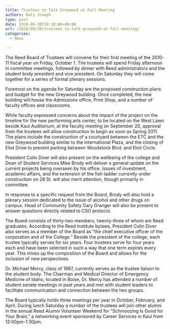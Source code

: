 ```yaml
---
title: Trustees to Talk Greywood at Fall Meeting
authors: Katy Joseph
type: post
date: 2010-09-30T18:10:00+00:00
url: /2010/09/30/trustees-to-talk-greywood-at-fall-meeting/
categories:
  - News

---
```

The Reed Board of Trustees will convene for their first meeting of the 2010-11 fiscal year on Friday, October 1. The trustees will spend Friday afternoon in committee meetings, followed by dinner with Reed administrators and the student body president and vice president. On Saturday they will come together for a series of formal plenary sessions.

Foremost on the agenda for Saturday are the proposed construction plans and budget for the new Greywood building. Once completed, the new building will house the Admissions office, Print Shop, and a number of faculty offices and classrooms.

While faculty expressed concerns about the impact of the project on the timeline for the new performing arts center, to be located on the West Lawn beside Kaul Auditorium, at the faculty meeting on September 20, approval from the trustees will allow construction to begin as soon as Spring 2011. The plans include the construction of a courtyard between the ETC and the new Greywood building similar to the International Plaza, and the closing of Eliot Drive to prevent parking between Woodstock Blvd. and Eliot Circle.

President Colin Diver will also present on the wellbeing of the college and Dean of Student Services Mike Brody will deliver a general update on the current projects being overseen by his office. Issues of investment, academic affairs, and the extension of the fish ladder currently under construction on 28 St. will also merit attention, though primarily in committee.

In response to a specific request from the Board, Brody will also hold a plenary session dedicated to the issue of alcohol and other drugs on campus. Head of Community Safety Gary Granger will also be present to answer questions directly related to CSO protocol.

The Board consists of thirty-two members, twenty-three of whom are Reed graduates. According to the Reed Institute bylaws, President Colin Diver also serves as a member of the Board as “the chief executive officer of the corporation and of the College.” Beside the president of the college, each trustee typically serves for six years. Four trustees serve for four years each and have been selected in such a way that one term expires every year. This mixes up the composition of the Board and allows for the inclusion of new perspectives.

Dr. Michael Mercy, class of 1987, currently serves as the trustee liaison to the student body. The Chairman and Medical Director of Emergency Medicine of Idaho, located in Boise, Dr. Mercy has attended a number of student senate meetings in past years and met with student leaders to facilitate communication and connection between the two groups.

The Board typically holds three meetings per year in October, February, and April. During lunch Saturday a number of the trustees will join other alumni in the annual Reed Alumni Volunteer Weekend for “Schmoozing Is Good for Your Brain,” a networking event sponsored by Career Services in Kaul from 12:00pm-1:30pm.